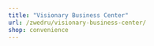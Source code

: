 ```yaml
---
title: "Visionary Business Center"
url: /zwedru/visionary-business-center/
shop: convenience
---
```

